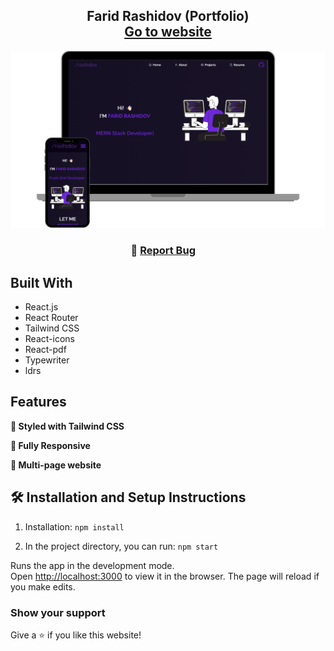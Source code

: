 <h2 align="center">
  Farid Rashidov (Portfolio)<br/>
  <a href="https://faridrashidov.com" target="_blank">Go to website</a>
</h2>
<div align="center">
  <img alt="Screenshot" src="./images/github-image.png" />
</div>

<h3 align="center">
    🔹
    <a href="https://github.com/imrashidov/Million.az-Website-Clone-Project/issues">Report Bug</a> &nbsp; &nbsp;
</h3>

## Built With

- React.js
- React Router
- Tailwind CSS
- React-icons
- React-pdf
- Typewriter
- ldrs

## Features

**🎨 Styled with Tailwind CSS**

**📱 Fully Responsive**

**📑 Multi-page website**

## 🛠 Installation and Setup Instructions

1. Installation: `npm install`

2. In the project directory, you can run: `npm start`

Runs the app in the development mode.\
Open [http://localhost:3000](http://localhost:3000) to view it in the browser.
The page will reload if you make edits.

### Show your support

Give a ⭐ if you like this website!







